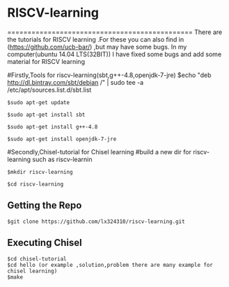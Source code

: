 # RISCV-learning
==============================================
There are the tutorials for RISCV learning .For these you can also find in 
(https://github.com/ucb-bar/) ,but may have some bugs. In my computer(ubuntu 14.04 LTS(32BIT)) 
I have fixed some bugs and add some material for RISCV learning 

#Firstly,Tools for riscv-learning(sbt,g++-4.8,openjdk-7-jre)
	$echo "deb http://dl.bintray.com/sbt/debian /" | sudo tee -a /etc/apt/sources.list.d/sbt.list
	
	$sudo apt-get update

	$sudo apt-get install sbt

	$sudo apt-get install g++-4.8

	$sudo apt-get install openjdk-7-jre

	
#Secondly,Chisel-tutorial for Chisel learning
#build a new dir for riscv-learning such as riscv-learnin
	
	$mkdir riscv-learning
	
	$cd riscv-learning

Getting the Repo
-------------------------
	
	$git clone https://github.com/lx324310/riscv-learning.git

Executing Chisel
-------------------------
	$cd chisel-tutorial
	$cd hello (or example ,solution,problem there are many example for chisel learning)
	$make 

